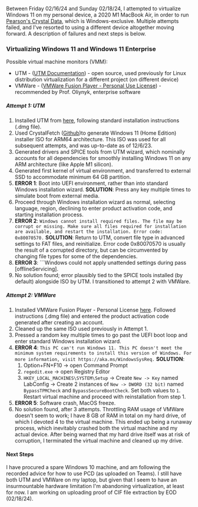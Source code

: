 Between Friday 02/16/24 and Sunday 02/18/24, I attempted to virtualize Windows 11 on my personal device, a 2020 M1 MacBook Air, in order to run [Pearson's Crystal Data](https://www.crystalimpact.com/pcd/), which is Windows-exclusive. Multiple attempts failed, and I've resorted to using a different device altogether moving forward. A description of failures and next steps is below. 
### Virtualizing Windows 11 and Windows 11 Enterprise

Possible virtual machine monitors (VMM):
* UTM -  ([UTM Documentation](https://docs.getutm.app/settings-apple/boot/)) - open source, used previously for Linux distribution virtualization for a different project (on different device)
* VMWare - ([VMWare Fusion Player - Personal Use License](https://customerconnect.vmware.com/en/evalcenter?p=fusion-player-personal-13)) - recommended by Prof. Oliynyk, enterprise software

##### Attempt 1: UTM
1. Installed UTM from [here](https://mac.getutm.app/), following standard installation instructions (.dmg file).
2. Used CrystalFetch ([Github](https://github.com/TuringSoftware/CrystalFetch))to generate Windows 11 (Home Edition) installer ISO for ARM64 architecture. This ISO was used for all subsequent attempts, and was up-to-date as of 12/6/23. 
3. Generated drivers and SPICE tools from UTM wizard, which nominally accounts for all dependencies for smoothly installing Windows 11 on any ARM architecture (like Apple M1 silicon).
4. Generated first kernel of virtual environment, and transferred to external SSD to accommodate minimum 64 GB partition. 
5. **ERROR 1**: Boot into UEFI environment, rather than into standard Windows installation wizard. 
	**SOLUTION**: Press any key multiple times to simulate boot from external media.
6. Proceed through Windows installation wizard as normal, selecting language, region, declining to enter product activation code, and starting installation process. 
7. **ERROR 2**: ```Windows cannot install required files. The file may be corrupt or missing. Make sure all files required for installation are available, and restart the installation. Error code: 0x80070570.```
	**SOLUTION**: Return to UTM, convert file type in advanced settings to FAT files, and reinitialize. Error code 0x80070570 is usually the result of a corrupted directory, but can be circumvented by changing file types for some of the dependencies.
8. **ERROR 3**: ```Windows could not apply unattended settings during pass [offlineServicing].
9. No solution found; error plausibly tied to the SPICE tools installed (by default) alongside ISO by UTM. I transitioned to attempt 2 with VMWare.

##### Attempt 2: VMWare
1. Installed VMWare Fusion Player - Personal License [here](https://customerconnect.vmware.com/en/evalcenter?p=fusion-player-personal-13). Followed instructions (.dmg file) and entered the product activation code generated after creating an account.
2. Cleaned up the same ISO used previously in Attempt 1. 
3. Pressed a random key multiple times to go past the UEFI boot loop and enter standard Windows installation wizard.
4. **ERROR 4**: ```This PC can't run Windows 11. This PC doesn't meet the minimum system requirements to install this version of Windows. For more information, visit https://aka.ms/WindowsSysReq.```
	   **SOLUTION**: 
	1. Option+FN+F10 -> open Command Prompt
	2. ```regedit.exe``` -> open Registry Editor
	3. ```HKEY_LOCAL_MACHINES\SYSTEM\Setup``` -> Create ```New -> Key``` named LabConfig -> Create 2 instances of ```New -> DWORD (32 bit)``` named ```BypassTPMCheck``` and ```BypassSecureBootCheck```. Set both values to ```1```. Restart virtual machine and proceed with reinstallation from step 1.
5. **ERROR 5**: Software crash, MacOS freeze. 
6. No solution found, after 3 attempts. Throttling RAM usage of VMWare doesn't seem to work; I have 8 GB of RAM in total on my hard drive, of which I devoted 4 to the virtual machine. This ended up being a runaway process, which inevitably crashed both the virtual machine and my actual device. After being warned that my hard drive itself was at risk of corruption, I terminated the virtual machine and cleaned up my drive. 

#### Next Steps
I have procured a spare Windows 10 machine, and am following the recorded advice for how to use PCD (as uploaded on Teams). I still have both UTM and VMWare on my laptop, but given that I seem to have an insurmountable hardware limitation I'm abandoning virtualization, at least for now. I am working on uploading proof of CIF file extraction by EOD (02/18/24).

